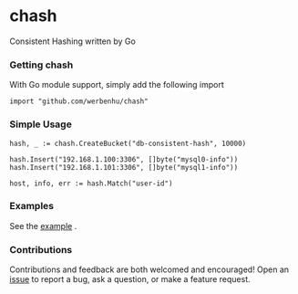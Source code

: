 # chash
Consistent Hashing written by Go

### Getting chash

With Go module support, simply add the following import

`import "github.com/werbenhu/chash"`


### Simple Usage
```
hash, _ := chash.CreateBucket("db-consistent-hash", 10000)

hash.Insert("192.168.1.100:3306", []byte("mysql0-info"))
hash.Insert("192.168.1.101:3306", []byte("mysql1-info"))

host, info, err := hash.Match("user-id")
```

### Examples
See the [example](example/main.go) .

### Contributions
Contributions and feedback are both welcomed and encouraged! Open an [issue](https://github.com/werbenhu/chash/issues) to report a bug, ask a question, or make a feature request.